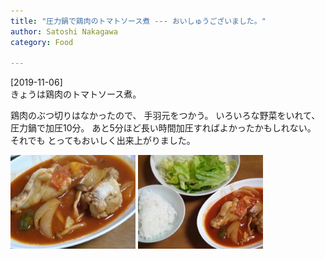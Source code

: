 ```yaml
---
title: "圧力鍋で鶏肉のトマトソース煮 --- おいしゅうございました。"
author: Satoshi Nakagawa
category: Food

---
```


[2019-11-06]  
 きょうは鶏肉のトマトソース煮。

 鶏肉のぶつ切りはなかったので、
手羽元をつかう。
いろいろな野菜をいれて、
圧力鍋で加圧10分。
あと5分ほど長い時間加圧すればよかったかもしれない。
それでも
とってもおいしく出来上がりました。

<a href="/pict/2019-11-06-tfal-1.jpg"><img src="/pict/2019-11-06-tfal-1.jpg" alt="" width="200"/></a>
<a href="/pict/2019-11-06-tfal-2.jpg"><img src="/pict/2019-11-06-tfal-2.jpg" alt="" width="200"/></a>

